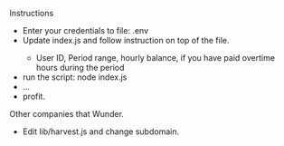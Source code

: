 Instructions
- Enter your credentials to file: .env
- Update index<year>.js and follow instruction on top of the file.
  - User ID, Period range, hourly balance, if you have paid overtime hours during the period
- run the script: node index<year>.js
- ...
- profit.

Other companies that Wunder.
- Edit lib/harvest.js and change subdomain.